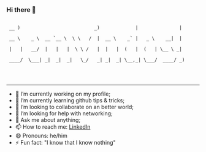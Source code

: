 ### Hi there 👋

<pre>
<code>
 __ )                           _)             |               |<br />
 __ \    _ \  __ `__ \  \ \   /  |  __ \    _` |   _ \    __|  |<br />
 |   |   __/  |   |   |  \ \ /   |  |   |  (   |  (   | \__ \ _|<br />
 ____/  \___| _|  _|  _|   \_/   _| _|  _| \__,_| \___/  ____/ _)<br />
 
</code>
</pre>
<hr />

- 🔭 I’m currently working on my profile;
- 🌱 I’m currently learning github tips & tricks;
- 👯 I’m looking to collaborate on an better world;
- 🤔 I’m looking for help with networking;
- 💬 Ask me about anything;
- 📫 How to reach me: [LinkedIn](https://www.linkedin.com/in/ricardo-rodrigues-b0b71262/)
- 😄 Pronouns: he/him
- ⚡ Fun fact: "I know that I know nothing"

